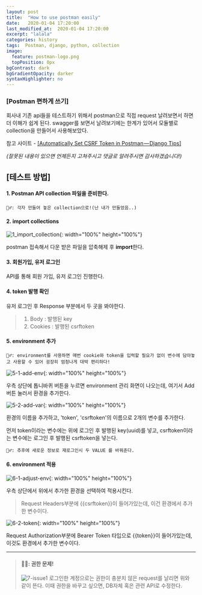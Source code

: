 ```yaml
---
layout: post
title:  "How to use postman easily"
date:   2020-01-04 17:20:00
last_modified_at:  2020-01-04 17:20:00
excerpt: "lalala"
categories: history
tags:  Postman, django, python, collection
image:
  feature: postman-logo.png
  topPosition: 0px
bgContrast: dark
bgGradientOpacity: darker
syntaxHighlighter: no
---
```



### [Postman 편하게 쓰기]

회사내 기존 api들을 테스트하기 위해서 postman으로 직접 request 날려보면서 하면 더 이해가 쉽게 된다. swagger를 보면서 날려보기에는 한계가 있어서 모듈별로 collection을 만들어서 사용해보았다.

참고 사이트 - [[Automatically Set CSRF Token in Postman — Django Tips]](https://hackernoon.com/automatically-set-csrf-token-in-postman-django-tips-c9ec8eb9eb5b)

*(잘못된 내용이 있으면 언제든지 고쳐주시고 댓글로 알려주시면 감사하겠습니다!)*

## [테스트 방법]

####  1.  Postman API collection 파일을 준비한다.
	🧞‍♂️: 각자 만들어 놓은 collection으로!(난 내가 만들었음..)

#### 2.  import collections

![1_import_collection](https://user-images.githubusercontent.com/34532192/74041426-f216dd80-4a08-11ea-97fb-613df51e2213.png){: width="100%" height="100%"}

postman 접속해서 다운 받은 파일을 압축해제 후 **import**한다.

#### 3.  회원가입, 유저 로그인

API를 통해 회원 가입, 유저 로그인 진행한다.

#### 4.  token 발행 확인

유저 로그인 후 Response 부분에서 두 곳을 봐야한다.

>1.  Body : 발행된 key
>2.  Cookies : 발행된 csrftoken


#### 5. environment 추가

	🧞‍♂️: environment를 사용하면 매번 cookie와 token을 입력할 필요가 없이 변수에 담아놓고 사용할 수 있어 굉장히 엄청나게 대박 편리하다!

![5-1-add-env](https://user-images.githubusercontent.com/34532192/74041537-2c807a80-4a09-11ea-8105-e82ef1ce59d8.png){: width="100%" height="100%"}

우측 상단에 톱니바퀴 버튼을 누르면 environment 관리 화면이 나오는데, 여기서 Add 버튼 눌러서 환경을 추가한다.

![5-2-add-var](https://user-images.githubusercontent.com/34532192/74041648-65205400-4a09-11ea-844a-6e7ff0c0675e.png){: width="100%" height="100%"}

환경의 이름을 추가하고, 'token', 'csrftoken'의 이름으로 2개의 변수를 추가한다.

먼저 token이라는 변수에는 위에 로그인 후 발행된 key(uuid)를 넣고, csrftoken이라는 변수에는 로그인 후 발행된 csrftoken을 넣는다.

	🧞‍♂️: 추후에 새로운 정보로 재로그인시 두 VALUE 를 바꿔준다.

#### 6.  environment 적용

![6-1-adjust-env](https://user-images.githubusercontent.com/34532192/74041694-7c5f4180-4a09-11ea-8d35-e188d433462a.png){: width="100%" height="100%"}

우측 상단에서 위에서 추가한 환경을 선택하여 적용시킨다.

> Request Headers부분에 {{csrftoken}}이 들어가있는데, 이건 환경에서 추가한 변수이다.

![6-2-token](https://user-images.githubusercontent.com/34532192/74041656-68b3db00-4a09-11ea-8569-c44e7e0bb44e.png){: width="100%" height="100%"}

Request Authorization부분에 Bearer Token 타입으로 {{token}}이 들어가있는데, 이것도 환경에서 추가한 변수이다.

---
> #### 🧞‍♂️: 권한 문제! 
>![7-issue1](https://user-images.githubusercontent.com/34532192/74041729-8d0fb780-4a09-11ea-8a50-3bb11a6f7875.png)
>로그인한 계정으로는 권한이 충분치 않은 request를 날리면 위와 같이 뜬다. 이때 권한을 바꾸고 싶으면, DB자체 혹은 관련 API로 수정한다.



